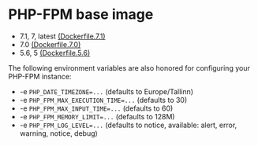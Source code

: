 # PHP-FPM base image

- 7.1, 7, latest [(Dockerfile.7.1)](https://github.com/modera/docker-php/tree/master/Dockerfile.7.1)
- 7.0 [(Dockerfile.7.0)](https://github.com/modera/docker-php/tree/master/Dockerfile.7.0)
- 5.6, 5 [(Dockerfile.5.6)](https://github.com/modera/docker-php/tree/master/Dockerfile.5.6)

The following environment variables are also honored for configuring your PHP-FPM instance:

- -e `PHP_DATE_TIMEZONE=...` (defaults to Europe/Tallinn)
- -e `PHP_FPM_MAX_EXECUTION_TIME=...` (defaults to 30)
- -e `PHP_FPM_MAX_INPUT_TIME=...` (defaults to 60)
- -e `PHP_FPM_MEMORY_LIMIT=...` (defaults to 128M)
- -e `PHP_FPM_LOG_LEVEL=...` (defaults to notice, available: alert, error, warning, notice, debug)